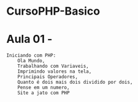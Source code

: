 # CursoPHP-Basico
# Aula 01 -
	Iniciando com PHP: 
		Ola Mundo, 
		Trabalhando com Variaveis, 
		Imprimindo valores na tela, 
		Principais Operadores, 		
		Quanto é dois mais dois dividido por dois, 
		Pense em um numero, 
		Site a jato com PHP

	

